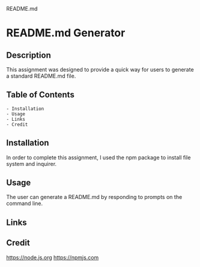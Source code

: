 README.md

# README.md Generator

## Description
This assignment was designed to provide a quick way for users to generate a standard README.md file.

## Table of Contents

    - Installation
    - Usage
    - Links
    - Credit

## Installation
In order to complete this assignment, I used the npm package to install file system and inquirer.

## Usage
The user can generate a README.md by responding to prompts on the command line.

## Links

## Credit
https://node.js.org
https://npmjs.com





